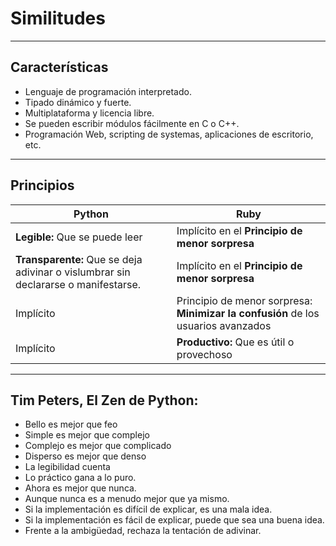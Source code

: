 
# Similitudes

---

## Características

* Lenguaje de programación interpretado.
* Tipado dinámico y fuerte.
* Multiplataforma y licencia libre.
* Se pueden escribir módulos fácilmente en C o C++.
* Programación Web, scripting de systemas, aplicaciones de escritorio, etc.

---

## Principios

| Python                         | Ruby       |
| ------------------------------ | ---------- |
| **Legible:** Que se puede leer | Implícito en el **Principio de menor sorpresa** |
| **Transparente:** Que se deja adivinar o vislumbrar sin declararse o manifestarse. | Implícito en el **Principio de menor sorpresa** |
| Implícito | Principio de menor sorpresa: **Minimizar la confusión** de los usuarios avanzados |
| Implícito | **Productivo:** Que es útil o provechoso |

---

## Tim Peters, El Zen de Python:

* Bello es mejor que feo
* Simple es mejor que complejo
* Complejo es mejor que complicado
* Disperso es mejor que denso
* La legibilidad cuenta
* Lo práctico gana a lo puro.
* Ahora es mejor que nunca.
* Aunque nunca es a menudo mejor que ya mismo.
* Si la implementación es difícil de explicar, es una mala idea.
* Si la implementación es fácil de explicar, puede que sea una buena idea.
* Frente a la ambigüedad, rechaza la tentación de adivinar.

